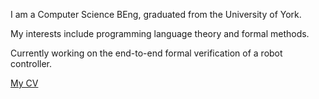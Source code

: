 I am a Computer Science BEng, graduated from the University of York.

My interests include programming language theory and formal methods.

Currently working on the end-to-end formal verification of a robot controller.

[My CV](./CV.pdf)
